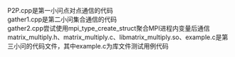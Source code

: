 P2P.cpp是第一小问点对点通信的代码  
gather1.cpp是第二小问集合通信的代码  
gather2.cpp尝试使用mpi_type_create_struct聚合MPI进程内变量后通信  
matrix_multiply.h、matrix_multiply.c、libmatrix_multiply.so、example.c是第三小问的代码文件，其中example.c为库文件测试用例代码
